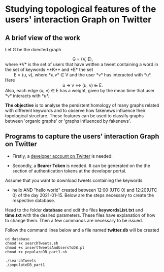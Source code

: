 # Studying topological features of the users' interaction Graph on Twitter

## A brief view of the work

Let G be the directed graph
<div align='center'>
    G = (V, E),
</div>
where *V* is the set of users that have written a tweet containing a word
in the set of keywords **K** and *E* the set
<div align='center'>
    E = (u, v), where  *u,v* ∈ V  and the user *v* has interacted with *u*.
</div>
Here
<div align='center'>
    u → v ⇔ (u, v) ∈ E.
</div>
Also, each edge (u, v) ∈ E has a weight, given by the mean time that user *v*
interacts with *u*.

**The objective**  is to analyse the persistent homology of many graphs 
related with different keywords and to observe how fakenews influence their 
topological structure. These features can be used to classify graphs
between 'organic graphs' or 'graphs influenced by fakenews'.

## Programs to capture the users' interaction Graph on Twitter

* Firstly, a [developer account on Twitter](https://developer.twitter.com/en)
is needed.

* Secondly, a **Bearer Token** is needed. It can be generated on the the section
  of authentication tokens at the developer portal.

Assume that you want to download tweets containing the keywords
* hello AND "hello world"
created between 12:00 (UTC 0) and 12:20(UTC 0) of the day 
2021-01-15. Below are the steps necessary to create the respective database.

Head to the folder **database** and edit the files **keywordsList.txt**
and **time.txt** with the desired parameters. These files have explanation
of how to change them. Then a few commands are necessary to be issued.

Follow the command lines below and a file named **twitter.db** will be created
```
cd database
chmod +x searchTweets.sh
chmod +x insertTweetsAndUsersToDB.pl
chmod +x populateDB_part1.sh

./searchTweets
./populateDB_part1
```
